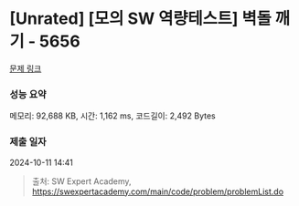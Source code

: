 # [Unrated] [모의 SW 역량테스트] 벽돌 깨기 - 5656 

[문제 링크](https://swexpertacademy.com/main/code/problem/problemDetail.do?contestProbId=AWXRQm6qfL0DFAUo) 

### 성능 요약

메모리: 92,688 KB, 시간: 1,162 ms, 코드길이: 2,492 Bytes

### 제출 일자

2024-10-11 14:41



> 출처: SW Expert Academy, https://swexpertacademy.com/main/code/problem/problemList.do